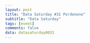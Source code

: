 ```yaml
---
layout: post
title: "Data Saturday #31 Pordenone"
subtitle: "Data Saturday"
tags: [event]
comments: false
data: datasaturday0031
---
```

